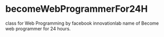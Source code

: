 # becomeWebProgrammerFor24H
class for Web Programming by facebook innovationlab name of Become web programmer for 24 hours.
